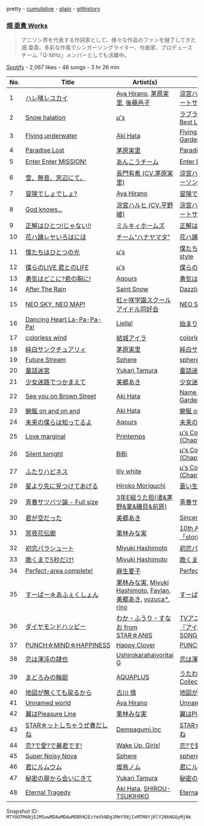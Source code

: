 pretty - [cumulative](/playlists/cumulative/37i9dQZF1DX4w7ghxoWOTa.md) - [plain](/playlists/plain/37i9dQZF1DX4w7ghxoWOTa) - [githistory](https://github.githistory.xyz/mackorone/spotify-playlist-archive/blob/main/playlists/plain/37i9dQZF1DX4w7ghxoWOTa)

### [畑 亜貴 Works](https://open.spotify.com/playlist/37i9dQZF1DX4w7ghxoWOTa)

> アニソン界を代表する作詞家として、様々な作品のファンを魅了してきた畑 亜貴。多彩な作風でシンガーソングライター、作曲家、プロデュースチーム「Q\-MHz」メンバーとしても活躍中。

[Spotify](https://open.spotify.com/user/spotify) - 2,067 likes - 48 songs - 3 hr 26 min

| No. | Title | Artist(s) | Album | Length |
|---|---|---|---|---|
| 1 | [ハレ晴レユカイ](https://open.spotify.com/track/651dM1w0QS5qG1qdL2zraO) | [Aya Hirano](https://open.spotify.com/artist/3i2cfgYBlN8krGOtCqEYHj), [茅原実里](https://open.spotify.com/artist/2BVUhHYQGZDr1YOQuySRuZ), [後藤邑子](https://open.spotify.com/artist/125fR1G9GJOC9YD8ZQ7a0Q) | [涼宮ハルヒの完奏〜コンプリートサウンドトラック〜](https://open.spotify.com/album/5Th1Ca5zP4rocYmRCY59NI) | 3:35 |
| 2 | [Snow halation](https://open.spotify.com/track/7B2YKWz6UoXvOUEX32r3ov) | [μ's](https://open.spotify.com/artist/2hYjPkmTry3LYVVSymws5i) | [ラブライブ! μ's Best Album Best Live! Collection](https://open.spotify.com/album/3D6S8s4QyjcF92x5oMZBKU) | 4:20 |
| 3 | [Flying underwater](https://open.spotify.com/track/5MYFcGMjfYCrqsgw7nZcHr) | [Aki Hata](https://open.spotify.com/artist/2BcuB8z8yMBCNCm1WnTke7) | [Flying underwater \- KAIKO Garden Vol.03 \-](https://open.spotify.com/album/50rtMfiW00oAFOREkPNaux) | 3:30 |
| 4 | [Paradise Lost](https://open.spotify.com/track/2bwOFXhpw67kglSOTO9Q2i) | [茅原実里](https://open.spotify.com/artist/2BVUhHYQGZDr1YOQuySRuZ) | [Paradise Lost](https://open.spotify.com/album/5i7vFlY7TmEJLTIIaWmIDP) | 4:43 |
| 5 | [Enter Enter MISSION!](https://open.spotify.com/track/7cmX1cBE5n0RWjOJ6dWAEQ) | [あんこうチーム](https://open.spotify.com/artist/70rOGXZSfjcHvPt6risXrJ) | [Enter Enter MISSION!](https://open.spotify.com/album/7eItUmp8TJdTiOaE7DYctX) | 4:05 |
| 6 | [雪、無音、窓辺にて。](https://open.spotify.com/track/14P8J1kHSxa7h7O0Y2S6Pe) | [長門有希 \(CV.茅原実里\)](https://open.spotify.com/artist/6sApso3RvtZgoqPpkWIdsB) | [涼宮ハルヒの憂鬱 キャラクターソング \(Vol.2 長門有希\)](https://open.spotify.com/album/6nGmXtQlwNjWT5B7sUfKP7) | 4:30 |
| 7 | [冒険でしょでしょ?](https://open.spotify.com/track/5yolws5GuK8GemMTTeSsxh) | [Aya Hirano](https://open.spotify.com/artist/3i2cfgYBlN8krGOtCqEYHj) | [冒険でしょでしょ?](https://open.spotify.com/album/1VX60De1ZNF0osyP5FpeXU) | 4:18 |
| 8 | [God knows...](https://open.spotify.com/track/71ccYxWvQJ66ebPUZScJzn) | [涼宮ハルヒ \(CV.平野 綾\)](https://open.spotify.com/artist/4eWMhmDkvSkgeHo0D2RT31) | [涼宮ハルヒの完奏〜コンプリートサウンドトラック〜](https://open.spotify.com/album/5Th1Ca5zP4rocYmRCY59NI) | 4:38 |
| 9 | [正解はひとつ!じゃない!!](https://open.spotify.com/track/3slLs4vWwt1aWW8PkFdSmO) | [ミルキィホームズ](https://open.spotify.com/artist/4XgSkyo3tmEoKYYBzFhyQu) | [正解はひとつ!じゃない!!](https://open.spotify.com/album/76bsRzjKBt66xEgseoXb64) | 4:02 |
| 10 | [花ハ踊レヤいろはにほ](https://open.spotify.com/track/7DGlPJwVQY3INApfDS0l8P) | [チーム“ハナヤマタ”](https://open.spotify.com/artist/099PpAOXjE1xbE6gN7214P) | [花ハ踊レヤいろはにほ](https://open.spotify.com/album/6KqK4ORYe2KvTXbIoTlvoj) | 4:10 |
| 11 | [僕たちはひとつの光](https://open.spotify.com/track/005NUwN5Mnre7uZ0KkQCaG) | [μ's](https://open.spotify.com/artist/2hYjPkmTry3LYVVSymws5i) | [僕たちはひとつの光/Future style](https://open.spotify.com/album/1MYEucgIhngkOi11Mj6yV1) | 4:55 |
| 12 | [僕らのLIVE 君とのLIFE](https://open.spotify.com/track/3N3jaGb18pYfFzpe1GZgfI) | [μ's](https://open.spotify.com/artist/2hYjPkmTry3LYVVSymws5i) | [僕らのLIVE 君とのLIFE](https://open.spotify.com/album/5Jm69hA6DIRSxKeBKUxPeH) | 5:23 |
| 13 | [勇気はどこに?君の胸に!](https://open.spotify.com/track/2w5T8mOOsekn2uFtsHuK89) | [Aqours](https://open.spotify.com/artist/6zxQda06WxXX8GmCeYstwV) | [勇気はどこに?君の胸に!](https://open.spotify.com/album/0hN7zdvqkfWdnz0hPcOj9T) | 4:44 |
| 14 | [After The Rain](https://open.spotify.com/track/1nzjVytuj9ctrHGpctCAIV) | [Saint Snow](https://open.spotify.com/artist/5bAFl5UIKoCUr4A6090lR7) | [Dazzling White Town](https://open.spotify.com/album/07OQgrBCdszGK0JaU2s1Uv) | 4:31 |
| 15 | [NEO SKY, NEO MAP!](https://open.spotify.com/track/4AMtutbqOdlw9ybtWSE1et) | [虹ヶ咲学園スクールアイドル同好会](https://open.spotify.com/artist/6xWuh7ypIYMh9BhqfHtQN1) | [NEO SKY, NEO MAP!](https://open.spotify.com/album/54ABJqkUjleMloogUpIQ0M) | 4:37 |
| 16 | [Dancing Heart La\-Pa\-Pa\-Pa!](https://open.spotify.com/track/3KJwVgA2M5SgZ4p0kjMpKk) | [Liella!](https://open.spotify.com/artist/2U3Vgx19saFDI9ZH4KzEIn) | [始まりは君の空](https://open.spotify.com/album/2VSJLU9QyXK68Q2IDKcXd2) | 3:18 |
| 17 | [colorless wind](https://open.spotify.com/track/1rdBCDqgSUClknAjpTEm9q) | [結城アイラ](https://open.spotify.com/artist/0O5WwSQoEqxts7FFBDsB6E) | [colorless wind](https://open.spotify.com/album/41h783J9c8LqnCrNPQkynK) | 4:57 |
| 18 | [純白サンクチュアリィ](https://open.spotify.com/track/1DOvTy3Ysf7b8VobWpbdZR) | [茅原実里](https://open.spotify.com/artist/2BVUhHYQGZDr1YOQuySRuZ) | [純白サンクチュアリィ](https://open.spotify.com/album/4KZcIpumgWdYOfIXl35bxE) | 4:52 |
| 19 | [Future Stream](https://open.spotify.com/track/6UdqfaKd83bFRoTi6EVhPL) | [Sphere](https://open.spotify.com/artist/7qAl67yej6N3CHV5XJShP7) | [sphere](https://open.spotify.com/album/3JCMIhHXXqsrRnNPGFfWNU) | 4:20 |
| 20 | [童話迷宮](https://open.spotify.com/track/1lEDbcMIAPnT2HYjxpDy3t) | [Yukari Tamura](https://open.spotify.com/artist/7hb4cZrq9Myg7VEqI2z0hJ) | [童話迷宮](https://open.spotify.com/album/3N5adcjY3Er5xUnU7eYpQn) | 3:55 |
| 21 | [少女迷路でつかまえて](https://open.spotify.com/track/160vKqpghe9g2y3HV0ryfg) | [美郷あき](https://open.spotify.com/artist/4qEleN0MdPvcOOyiOqRBjy) | [少女迷路でつかまえて](https://open.spotify.com/album/786JSY42TK9kf5OH7IvbPr) | 4:08 |
| 22 | [See you on Brown Street](https://open.spotify.com/track/3dmTVfo6kIZIREDhc6ATiq) | [Aki Hata](https://open.spotify.com/artist/2BcuB8z8yMBCNCm1WnTke7) | [Name of the mirror \- KAIKO Garden Vol.05 \-](https://open.spotify.com/album/4uakqrl9w5wVfDBWbCth4f) | 3:32 |
| 23 | [蜿蜒 on and on and](https://open.spotify.com/track/2HLPuvybdx0NHKGTzRZHce) | [Aki Hata](https://open.spotify.com/artist/4OeurE1dYEfIjd2STbvMoC) | [蜿蜒 on and on and](https://open.spotify.com/album/5tCDKOjAmQHBbXBY0ULfP2) | 5:00 |
| 24 | [未来の僕らは知ってるよ](https://open.spotify.com/track/4Kr4DGSLD2SRmjxNjfm3uS) | [Aqours](https://open.spotify.com/artist/6zxQda06WxXX8GmCeYstwV) | [未来の僕らは知ってるよ](https://open.spotify.com/album/1MlqcaVEU0wY1jDr1lka7U) | 4:10 |
| 25 | [Love marginal](https://open.spotify.com/track/69oopEcHr93WjL84ZGg0oS) | [Printemps](https://open.spotify.com/artist/5UDdlpW0SOJwKm8ZkSbO30) | [μ's Complete BEST BOX \(Chapter.07\)](https://open.spotify.com/album/7nNBandGoFJqSVTHCVlt8F) | 4:32 |
| 26 | [Silent tonight](https://open.spotify.com/track/5klLVOYKURBm2cVEDUkCIH) | [BiBi](https://open.spotify.com/artist/2Y3ofvZHDfYYsmOHdpPy2D) | [μ's Complete BEST BOX \(Chapter.08\)](https://open.spotify.com/album/0QSPYBVhpK1CgN0kFKPqEb) | 5:17 |
| 27 | [ふたりハピネス](https://open.spotify.com/track/1bREyD3RVvhVzx87miKQH2) | [lily white](https://open.spotify.com/artist/0AVxxoSuVTDb0JamZGKmmA) | [μ's Complete BEST BOX \(Chapter.09\)](https://open.spotify.com/album/56r4XvKUMrmB9kcRFIbZmv) | 6:10 |
| 28 | [星より先に見つけてあげる](https://open.spotify.com/track/4JfFC0KteCysB94ooYSbli) | [Hiroko Moriguchi](https://open.spotify.com/artist/1F26f2fTqYBhCtp6sXAsQV) | [蒼い生命](https://open.spotify.com/album/3NHgyxIWN5N5xA42fxTG2F) | 3:52 |
| 29 | [青春サツバツ論 \- Full size](https://open.spotify.com/track/0PY7EFmEa52bsJ12xSq4B5) | [3年E組うた担\(渚&茅野&業&磯貝&前原\)](https://open.spotify.com/artist/3ZZhxEl0lkwP7QwB8Vi1rf) | [青春サツバツ論](https://open.spotify.com/album/3arlRorn9ipIUsI1LY7ACQ) | 3:43 |
| 30 | [君が空だった](https://open.spotify.com/track/6bg06pwmfEEkmaBvdVd5Oq) | [美郷あき](https://open.spotify.com/artist/4qEleN0MdPvcOOyiOqRBjy) | [Sincerely](https://open.spotify.com/album/2BKu5vTHvDmpXf4iN1v0R1) | 4:34 |
| 31 | [冥夜花伝廊](https://open.spotify.com/track/4nwJ3EgHW8qxfFFiwmFMbV) | [栗林みな実](https://open.spotify.com/artist/4HqHuqNCbQAqxAzzDZwpvz) | [10th Anniversary Best Album「stories」](https://open.spotify.com/album/0c97w5Guoaf8BPCTf6B12O) | 4:08 |
| 32 | [初恋パラシュート](https://open.spotify.com/track/1VbwRMn4rGTFUSe6wqz4cF) | [Miyuki Hashimoto](https://open.spotify.com/artist/7CvaCbO8PdEISO5PuVzp3u) | [初恋パラシュート](https://open.spotify.com/album/15m915d6d6DSM8uPEk0opF) | 3:53 |
| 33 | [跪くまで5秒だけ!](https://open.spotify.com/track/1KxFSyKu72LLwcTzLzOBiv) | [Miyuki Hashimoto](https://open.spotify.com/artist/7CvaCbO8PdEISO5PuVzp3u) | [跪くまで5秒だけ!](https://open.spotify.com/album/6JrpdQpd5MYxEYILUDv40E) | 4:22 |
| 34 | [Perfect\-area complete!](https://open.spotify.com/track/4EXGfnQPnDQrtZPUIrveL3) | [麻生夏子](https://open.spotify.com/artist/1DDZtVeKCSNTVs2EupUsQ1) | [Perfect\-area complete!](https://open.spotify.com/album/5kVBlTeeGPK0ufg742c49h) | 4:03 |
| 35 | [すーぱー☆あふぇくしょん](https://open.spotify.com/track/320unxHvAM7fZWXGC1ecEg) | [栗林みな実](https://open.spotify.com/artist/4HqHuqNCbQAqxAzzDZwpvz), [Miyuki Hashimoto](https://open.spotify.com/artist/7CvaCbO8PdEISO5PuVzp3u), [Faylan](https://open.spotify.com/artist/2yGZV8ZFKaoOxtvL4aUAIO), [美郷あき](https://open.spotify.com/artist/4qEleN0MdPvcOOyiOqRBjy), [yozuca\*](https://open.spotify.com/artist/4VjL4soNJonIpplG1GOCvh), [rino](https://open.spotify.com/artist/62EyAYQ2AnBGw5BSWe48dW) | [すーぱー☆あふぇくしょん](https://open.spotify.com/album/1aS3QRVZ9o88S4sO1xS6bw) | 3:31 |
| 36 | [ダイヤモンドハッピー](https://open.spotify.com/track/3mqrEi3pYXH9YqO0AHr2fn) | [わか・ふうり・すなお from STAR☆ANIS](https://open.spotify.com/artist/0xzkx0ukfziouCZGRJ54Tx) | [TVアニメ/データカードダス『アイカツ!』COMPLETE SONGS12](https://open.spotify.com/album/6oGCfLrXyvdxGPqE16cqgk) | 4:08 |
| 37 | [PUNCH☆MIND☆HAPPINESS](https://open.spotify.com/track/5VpshhnsseZ9rV3tlZXTtl) | [Happy Clover](https://open.spotify.com/artist/75P5zGNnt9MZDRvG7UmcjO) | [PUNCH☆MIND☆HAPPINESS](https://open.spotify.com/album/2U94VoeNyJhoN7WV7MIIN5) | 3:24 |
| 38 | [恋は渾沌の隷也](https://open.spotify.com/track/2g1k9DguVUrZSPIVzcphlQ) | [Ushirokarahaiyoritai G](https://open.spotify.com/artist/1qwO6Qzw4TAoAdePpNi7vV) | [恋は渾沌の隷也](https://open.spotify.com/album/4lMBsQMi6L2p7jYHzssp9t) | 3:58 |
| 39 | [まどろみの輪廻](https://open.spotify.com/track/4eidZt7uo0wp6QjBe1BxPC) | [AQUAPLUS](https://open.spotify.com/artist/7B4fCLODC0dNTjTQkmrDPw) | [うたわれるもの Piano Collection Vol.1](https://open.spotify.com/album/5SXIjXBWwwnolPU5IfB58J) | 4:53 |
| 40 | [地図が無くても戻るから](https://open.spotify.com/track/0YbL6UQ5UmpTYp5tkUYV1N) | [古川 慎](https://open.spotify.com/artist/7cqs65sOpEfqF5T0XFnAWc) | [地図が無くても戻るから](https://open.spotify.com/album/7lJlIPZJvbochnbSB28Tpk) | 4:13 |
| 41 | [Unnamed world](https://open.spotify.com/track/6A6Ast2a0l6Npzk5GVDENR) | [Aya Hirano](https://open.spotify.com/artist/3i2cfgYBlN8krGOtCqEYHj) | [Unnamed world](https://open.spotify.com/album/6rXdmMvPDbFt48dWnzrY3a) | 3:32 |
| 42 | [翼はPleasure Line](https://open.spotify.com/track/6akQfuvvdRFAM54GwSHUwv) | [栗林みな実](https://open.spotify.com/artist/4HqHuqNCbQAqxAzzDZwpvz) | [翼はPleasure Line](https://open.spotify.com/album/5cAH0SfvvAOJhTn02rmBWB) | 4:36 |
| 43 | [STAR☆ットしちゃうぜ春だしね](https://open.spotify.com/track/0dc0AQEmAY35RKUiV11a9M) | [Dempagumi.Inc](https://open.spotify.com/artist/2jAtwNClGACPlYgR1QFAIq) | [STAR☆ットしちゃうぜ春だしね](https://open.spotify.com/album/6RTT2jqMmGfzKK9j6f6gsz) | 4:35 |
| 44 | [恋?で愛?で暴君です!](https://open.spotify.com/track/0kFmdj4wjarVHE8dZUizxz) | [Wake Up, Girls!](https://open.spotify.com/artist/7JL9zaGsB5OqMA0FgwF6lP) | [恋?で愛?で暴君です!](https://open.spotify.com/album/6qY34HgQVIKXnPxGEUEFsO) | 3:58 |
| 45 | [Super Noisy Nova](https://open.spotify.com/track/07LDwVVQNX4pkwrnC01zL9) | [Sphere](https://open.spotify.com/artist/7qAl67yej6N3CHV5XJShP7) | [sphere](https://open.spotify.com/album/3JCMIhHXXqsrRnNPGFfWNU) | 4:26 |
| 46 | [君にルムウム](https://open.spotify.com/track/1Ed3Or8b2EYNzW07i8pZL8) | [燦鳥ノム](https://open.spotify.com/artist/47dWUegQfMWoEuh9lLfIhi) | [君にルムウム](https://open.spotify.com/album/3cJMk0NmanyEf2bFn5bHxq) | 3:21 |
| 47 | [秘密の扉から会いにきて](https://open.spotify.com/track/6MDuCmSdP00j47oEavVBwR) | [Yukari Tamura](https://open.spotify.com/artist/7hb4cZrq9Myg7VEqI2z0hJ) | [秘密の扉から会いにきて](https://open.spotify.com/album/2NfnOSntG6tB7nuFbfDksB) | 3:36 |
| 48 | [Eternal Tragedy](https://open.spotify.com/track/3pDJKWyX0dCRnbv1wktSqu) | [Aki Hata](https://open.spotify.com/artist/2BcuB8z8yMBCNCm1WnTke7), [SHIROU\-TSUKIHIKO](https://open.spotify.com/artist/4n1KlS8mTIqsBCFImc5fvb) | [Eternal Tragedy](https://open.spotify.com/album/19OBmkcKc23HOAsFlFEXfP) | 5:33 |

Snapshot ID: `MTY0OTM4NjE2MSwwMDAwMDAwMDBhN2EzYmVkNDg1MmY5NjIxMTM4YjRlY2NkNGQyMjNk`
